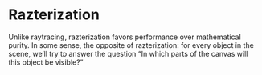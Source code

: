 # Razterization

Unlike raytracing, razterization favors performance over mathematical purity.
In some sense, the opposite of razterization: for every object in the scene,
we’ll try to answer the question
“In which parts of the canvas will this object be visible?”
